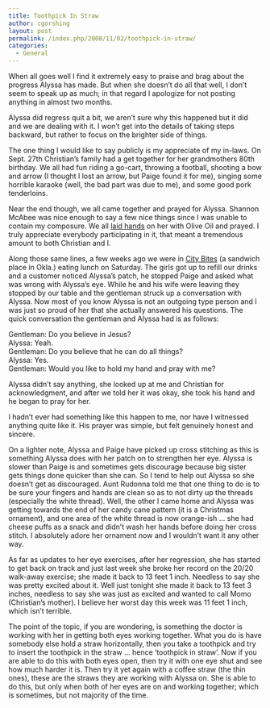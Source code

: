 ```yaml
---
title: Toothpick In Straw
author: cgorshing
layout: post
permalink: /index.php/2008/11/02/toothpick-in-straw/
categories:
  - General
---
```

When all goes well I find it extremely easy to praise and brag about the progress Alyssa has made. But when she doesn&#8217;t do all that well, I don&#8217;t seem to speak up as much; in that regard I apologize for not posting anything in almost two months.

Alyssa did regress quit a bit, we aren&#8217;t sure why this happened but it did and we are dealing with it. I won&#8217;t get into the details of taking steps backward, but rather to focus on the brighter side of things.

The one thing I would like to say publicly is my appreciate of my in-laws. On Sept. 27th Christian&#8217;s family had a get together for her grandmothers 80th birthday. We all had fun riding a go-cart, throwing a football, shooting a bow and arrow (I thought I lost an arrow, but Paige found it for me), singing some horrible karaoke (well, the bad part was due to me), and some good pork tenderloins.

Near the end though, we all came together and prayed for Alyssa. Shannon McAbee was nice enough to say a few nice things since I was unable to contain my composure. We all [laid hands][1] on her with Olive Oil and prayed. I truly appreciate everybody participating in it, that meant a tremendous amount to both Christian and I.

Along those same lines, a few weeks ago we were in [City Bites][2] (a sandwich place in Okla.) eating lunch on Saturday. The girls got up to refill our drinks and a customer noticed Alyssa&#8217;s patch, he stopped Paige and asked what was wrong with Alyssa&#8217;s eye. While he and his wife were leaving they stopped by our table and the gentleman struck up a conversation with Alyssa. Now most of you know Alyssa is not an outgoing type person and I was just so proud of her that she actually answered his questions. The quick conversation the gentleman and Alyssa had is as follows:

Gentleman: Do you believe in Jesus?  
Alyssa: Yeah.  
Gentleman: Do you believe that he can do all things?  
Alyssa: Yes.  
Gentleman: Would you like to hold my hand and pray with me?

Alyssa didn&#8217;t say anything, she looked up at me and Christian for acknowledgment, and after we told her it was okay, she took his hand and he began to pray for her.

I hadn&#8217;t ever had something like this happen to me, nor have I witnessed anything quite like it. His prayer was simple, but felt genuinely honest and sincere.

On a lighter note, Alyssa and Paige have picked up cross stitching as this is something Alyssa does with her patch on to strengthen her eye. Alyssa is slower than Paige is and sometimes gets discourage because big sister gets things done quicker than she can. So I tend to help out Alyssa so she doesn&#8217;t get as discouraged. Aunt Rudonna told me that one thing to do is to be sure your fingers and hands are clean so as to not dirty up the threads (especially the white thread). Well, the other I came home and Alyssa was getting towards the end of her candy cane pattern (it is a Christmas ornament), and one area of the white thread is now orange-ish &#8230; she had cheese puffs as a snack and didn&#8217;t wash her hands before doing her cross stitch. I absolutely adore her ornament now and I wouldn&#8217;t want it any other way.

As far as updates to her eye exercises, after her regression, she has started to get back on track and just last week she broke her record on the 20/20 walk-away exercise; she made it back to 13 feet 1 inch. Needless to say she was pretty excited about it. Well just tonight she made it back to 13 feet 3 inches, needless to say she was just as excited and wanted to call Momo (Christian&#8217;s mother). I believe her worst day this week was 11 feet 1 inch, which isn&#8217;t terrible.

The point of the topic, if you are wondering, is something the doctor is working with her in getting both eyes working together. What you do is have somebody else hold a straw horizontally, then you take a toothpick and try to insert the toothpick in the straw &#8230; hence &#8216;toothpick in straw&#8217;. Now if you are able to do this with both eyes open, then try it with one eye shut and see how much harder it is. Then try it yet again with a coffee straw (the thin ones), these are the straws they are working with Alyssa on. She is able to do this, but only when both of her eyes are on and working together; which is sometimes, but not majority of the time.

 [1]: http://en.wikipedia.org/wiki/Laying_on_of_hands
 [2]: http://www.citybites.net/